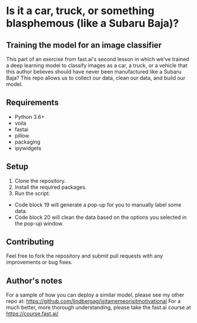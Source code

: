 # Is it a car, truck, or something blasphemous (like a Subaru Baja)?
## Training the model for an image classifier
 This part of an exercise from fast.ai's second lesson in which we've trained a deep learning model to classify images as a car, a truck, or a vehicle that this author believes should have never been manufactured like a Subaru Baja?
 This repo allows us to collect our data, clean our data, and build our model. 
 

## Requirements
* Python 3.6+
* voila
* fastai
* pillow
* packaging
* ipywidgets

## Setup
1. Clone the repository.
2. Install the required packages.
3. Run the script.
- Code block 19 will generate a pop-up for you to manually label some data.
- Code block 20 will clean the data based on the options you selected in the pop-up window.

## Contributing

Feel free to fork the repository and submit pull requests with any improvements or bug fixes.

## Author's notes

For a sample of how you can deploy a similar model, please see my other repo at: https://github.com/lindbergag/isitamemeorisitmotivational
For a much better, more thorough understanding, please take the fast.ai course at https://course.fast.ai/


